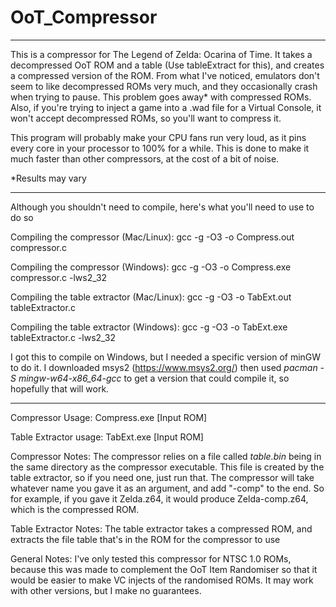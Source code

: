 ﻿# OoT_Compressor

---

This is a compressor for The Legend of Zelda: Ocarina of Time. It takes a decompressed OoT ROM and a table (Use tableExtract for this), and creates a compressed version of the ROM. From what I've noticed, emulators don't seem to like decompressed ROMs very much, and they occasionally crash when trying to pause. This problem goes away\* with compressed ROMs. Also, if you're trying to inject a game into a .wad file for a Virtual Console, it won't accept decompressed ROMs, so you'll want to compress it.

This program will probably make your CPU fans run very loud, as it pins every core in your processor to 100% for a while. This is done to make it much faster than other compressors, at the cost of a bit of noise.

\*Results may vary

---

Although you shouldn't need to compile, here's what you'll need to use to do so

Compiling the compressor (Mac/Linux): gcc -g -O3 -o Compress.out compressor.c

Compiling the compressor (Windows): gcc -g -O3 -o Compress.exe compressor.c -lws2_32

Compiling the table extractor (Mac/Linux): gcc -g -O3 -o TabExt.out tableExtractor.c

Compiling the table extractor (Windows): gcc -g -O3 -o TabExt.exe tableExtractor.c -lws2_32

I got this to compile on Windows, but I needed a specific version of minGW to do it. I downloaded msys2 (https://www.msys2.org/) then used *pacman -S mingw-w64-x86_64-gcc* to get a version that could compile it, so hopefully that will work.

---

Compressor Usage: Compress.exe [Input ROM]

Table Extractor usage: TabExt.exe [Input ROM]

Compressor Notes: The compressor relies on a file called *table.bin* being in the same directory as the compressor executable. This file is created by the table extractor, so if you need one, just run that. The compressor will take whatever name you gave it as an argument, and add "-comp" to the end. So for example, if you gave it Zelda.z64, it would produce Zelda-comp.z64, which is the compressed ROM.

Table Extractor Notes: The table extractor takes a compressed ROM, and extracts the file table that's in the ROM for the compressor to use

General Notes: I've only tested this compressor for NTSC 1.0 ROMs, because this was made to complement the OoT Item Randomiser so that it would be easier to make VC injects of the randomised ROMs. It may work with other versions, but I make no guarantees.


